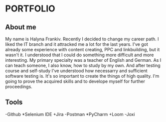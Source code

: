 # **PORTFOLIO**
## **About me**
My name is Halyna Frankiv. Recently I decided to change my career path. I liked the IT branch and it attracked me a lot for the last years. I've got already some experience with content creating, PPC and linkbuilding, but it wasn't it. I understood that I could do something more difficult and more interesting. My primary specialty was a teacher of English and German. As I can teach someone, I also know, how to study by my own. And after testing course and self-study I've understood how necessarry and sufficient software testing is. It's so important to create the things of high quality. I'm going to prove the acquired skills and to develope myself for further proceedings. 
## **Tools**
-Github
*Selenium IDE
+Jira
-Postman
*PyCharm
+Loom
-Joxi


